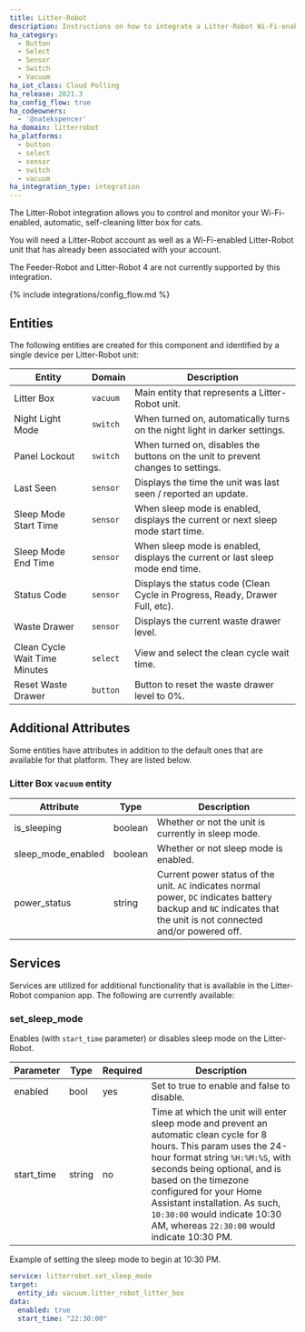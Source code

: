 ```yaml
---
title: Litter-Robot
description: Instructions on how to integrate a Litter-Robot Wi-Fi-enabled, automatic, self-cleaning litter box to Home Assistant.
ha_category:
  - Button
  - Select
  - Sensor
  - Switch
  - Vacuum
ha_iot_class: Cloud Polling
ha_release: 2021.3
ha_config_flow: true
ha_codeowners:
  - '@natekspencer'
ha_domain: litterrobot
ha_platforms:
  - button
  - select
  - sensor
  - switch
  - vacuum
ha_integration_type: integration
---
```


The Litter-Robot integration allows you to control and monitor your Wi-Fi-enabled, automatic, self-cleaning litter box for cats.

You will need a Litter-Robot account as well as a Wi-Fi-enabled Litter-Robot unit that has already been associated with your account.

The Feeder-Robot and Litter-Robot 4 are not currently supported by this integration.

{% include integrations/config_flow.md %}

## Entities

The following entities are created for this component and identified by a single device per Litter-Robot unit:

| Entity                        | Domain   | Description                                                                                                                                     |
| ----------------------------- | -------- | ----------------------------------------------------------------------------------------------------------------------------------------------- |
| Litter Box                    | `vacuum` | Main entity that represents a Litter-Robot unit.                                                                                                |
| Night Light Mode              | `switch` | When turned on, automatically turns on the night light in darker settings.                                                                      |
| Panel Lockout                 | `switch` | When turned on, disables the buttons on the unit to prevent changes to settings.                                                                |
| Last Seen                     | `sensor` | Displays the time the unit was last seen / reported an update.                                                                                  |
| Sleep Mode Start Time         | `sensor` | When sleep mode is enabled, displays the current or next sleep mode start time.                                                                 |
| Sleep Mode End Time           | `sensor` | When sleep mode is enabled, displays the current or last sleep mode end time.                                                                   |
| Status Code                   | `sensor` | Displays the status code (Clean Cycle in Progress, Ready, Drawer Full, etc). |
| Waste Drawer                  | `sensor` | Displays the current waste drawer level.                                                                                                        |
| Clean Cycle Wait Time Minutes | `select` | View and select the clean cycle wait time.                                                                                                      |
| Reset Waste Drawer            | `button` | Button to reset the waste drawer level to 0%.                                                                                                   |

## Additional Attributes

Some entities have attributes in addition to the default ones that are available for that platform. They are listed below.

### Litter Box `vacuum` entity

| Attribute          | Type    | Description                                                                                                                                                        |
| ------------------ | ------- | ------------------------------------------------------------------------------------------------------------------------------------------------------------------ |
| is_sleeping        | boolean | Whether or not the unit is currently in sleep mode.                                                                                                                |
| sleep_mode_enabled | boolean | Whether or not sleep mode is enabled.                                                                                                                              |
| power_status       | string  | Current power status of the unit. `AC` indicates normal power, `DC` indicates battery backup and `NC` indicates that the unit is not connected and/or powered off. |

## Services

Services are utilized for additional functionality that is available in the Litter-Robot companion app. The following are currently available:

### set_sleep_mode

Enables (with `start_time` parameter) or disables sleep mode on the Litter-Robot.

| Parameter  | Type   | Required | Description                                                                                                                                                                                                                                                                                                                                              |
| ---------- | ------ | -------- | -------------------------------------------------------------------------------------------------------------------------------------------------------------------------------------------------------------------------------------------------------------------------------------------------------------------------------------------------------- |
| enabled    | bool   | yes      | Set to true to enable and false to disable.                                                                                                                                                                                                                                                                                                              |
| start_time | string | no       | Time at which the unit will enter sleep mode and prevent an automatic clean cycle for 8 hours. This param uses the 24-hour format string `%H:%M:%S`, with seconds being optional, and is based on the timezone configured for your Home Assistant installation. As such, `10:30:00` would indicate 10:30 AM, whereas `22:30:00` would indicate 10:30 PM. |

Example of setting the sleep mode to begin at 10:30 PM.

```yaml
service: litterrobot.set_sleep_mode
target:
  entity_id: vacuum.litter_robot_litter_box
data:
  enabled: true
  start_time: "22:30:00"

```
